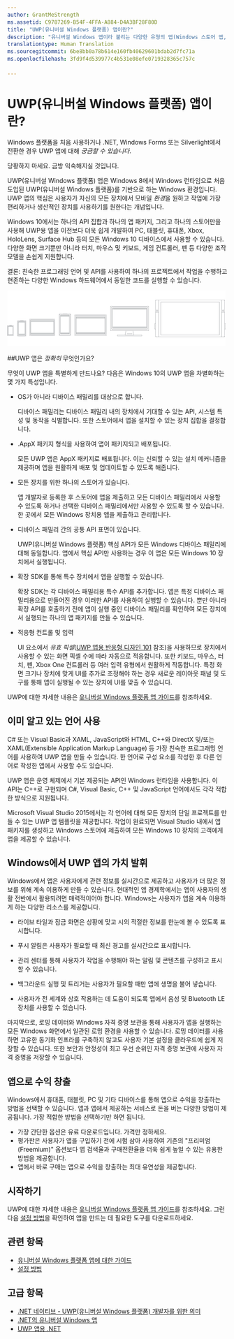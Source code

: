 ```yaml
---
author: GrantMeStrength
ms.assetid: C9787269-B54F-4FFA-A884-D4A3BF28F80D
title: "UWP(유니버설 Windows 플랫폼) 앱이란?"
description: "유니버설 Windows 앱이라 불리는 다양한 유형의 앱(Windows 스토어 앱, Windows Phone 스토어 앱 및 Windows 런타임 앱)에 대해 알아보세요."
translationtype: Human Translation
ms.sourcegitcommit: 6be8bb0a78b614e160fb40629601bdab2d7fc71a
ms.openlocfilehash: 3fd9f4d539977c4b531e08efe0719328365c757c

---
```


# UWP(유니버설 Windows 플랫폼) 앱이란?

Windows 플랫폼을 처음 사용하거나 .NET, Windows Forms 또는 Silverlight에서 전환한 경우 UWP 앱에 대해 *궁금할 수 있습니다*. 

당황하지 마세요. 금방 익숙해지실 것입니다. 

UWP(유니버설 Windows 플랫폼) 앱은 Windows 8에서 Windows 런타임으로 처음 도입된 UWP(유니버설 Windows 플랫폼)를 기반으로 하는 Windows 환경입니다. UWP 앱의 핵심은 사용자가 자신의 모든 장치에서 모바일 *환경*을 원하고 작업에 가장 편리하거나 생산적인 장치를 사용하기를 원한다는 개념입니다.

Windows 10에서는 하나의 API 집합과 하나의 앱 패키지, 그리고 하나의 스토어만을 사용해 UWP용 앱을 이전보다 더욱 쉽게 개발하여 PC, 태블릿, 휴대폰, Xbox, HoloLens, Surface Hub 등의 모든 Windows 10 디바이스에서 사용할 수 있습니다. 다양한 화면 크기뿐만 아니라 터치, 마우스 및 키보드, 게임 컨트롤러, 펜 등 다양한 조작 모델을 손쉽게 지원합니다.

결론: 친숙한 프로그래밍 언어 및 API를 사용하여 하나의 프로젝트에서 작업을 수행하고 현존하는 다양한 Windows 하드웨어에서 동일한 코드를 실행할 수 있습니다.

![Windows 기반 장치](images/1894834-hig-device-primer-01-500.png)

##UWP 앱은 *정확히* 무엇인가요?


무엇이 UWP 앱을 특별하게 만드나요? 다음은 Windows 10의 UWP 앱을 차별화하는 몇 가지 특성입니다.

-   OS가 아니라 디바이스 패밀리를 대상으로 합니다.

    디바이스 패밀리는 디바이스 패밀리 내의 장치에서 기대할 수 있는 API, 시스템 특성 및 동작을 식별합니다. 또한 스토어에서 앱을 설치할 수 있는 장치 집합을 결정합니다.

-   .AppX 패키지 형식을 사용하여 앱이 패키지되고 배포됩니다.

    모든 UWP 앱은 AppX 패키지로 배포됩니다. 이는 신뢰할 수 있는 설치 메커니즘을 제공하며 앱을 원활하게 배포 및 업데이트할 수 있도록 해줍니다.

-   모든 장치를 위한 하나의 스토어가 있습니다.

    앱 개발자로 등록한 후 스토어에 앱을 제출하고 모든 디바이스 패밀리에서 사용할 수 있도록 하거나 선택한 디바이스 패밀리에서만 사용할 수 있도록 할 수 있습니다. 한 곳에서 모든 Windows 장치용 앱을 제출하고 관리합니다.

-   디바이스 패밀리 간의 공통 API 표면이 있습니다.

    UWP(유니버설 Windows 플랫폼) 핵심 API가 모든 Windows 디바이스 패밀리에 대해 동일합니다. 앱에서 핵심 API만 사용하는 경우 이 앱은 모든 Windows 10 장치에서 실행됩니다.

-   확장 SDK를 통해 특수 장치에서 앱을 실행할 수 있습니다.

    확장 SDK는 각 디바이스 패밀리용 특수 API를 추가합니다. 앱은 특정 디바이스 패밀리용으로 만들어진 경우 이러한 API를 사용하여 실행할 수 있습니다. 뿐만 아니라 확장 API를 호출하기 전에 앱이 실행 중인 디바이스 패밀리를 확인하여 모든 장치에서 실행되는 하나의 앱 패키지를 만들 수 있습니다.

-   적응형 컨트롤 및 입력

    UI 요소에서 *유효 픽셀*([UWP 앱용 반응형 디자인 101](https://msdn.microsoft.com/library/windows/apps/Dn958435) 참조)을 사용하므로 장치에서 사용할 수 있는 화면 픽셀 수에 따라 자동으로 적응합니다. 또한 키보드, 마우스, 터치, 펜, Xbox One 컨트롤러 등 여러 입력 유형에서 원활하게 작동합니다. 특정 화면 크기나 장치에 맞게 UI를 추가로 조정해야 하는 경우 새로운 레이아웃 패널 및 도구를 통해 앱이 실행될 수 있는 장치에 UI를 맞출 수 있습니다.

UWP에 대한 자세한 내용은 [유니버설 Windows 플랫폼 앱 가이드](universal-application-platform-guide.md)를 참조하세요.

## 이미 알고 있는 언어 사용


C# 또는 Visual Basic과 XAML, JavaScript와 HTML, C++와 DirectX 및/또는 XAML(Extensible Application Markup Language) 등 가장 친숙한 프로그래밍 언어를 사용하여 UWP 앱을 만들 수 있습니다. 한 언어로 구성 요소를 작성한 후 다른 언어로 작성한 앱에서 사용할 수도 있습니다.

UWP 앱은 운영 체제에서 기본 제공되는 API인 Windows 런타임을 사용합니다. 이 API는 C++로 구현되며 C#, Visual Basic, C++ 및 JavaScript 언어에서도 각각 적합한 방식으로 지원됩니다.

Microsoft Visual Studio 2015에서는 각 언어에 대해 모든 장치의 단일 프로젝트를 만들 수 있는 UWP 앱 템플릿을 제공합니다. 작업이 완료되면 Visual Studio 내에서 앱 패키지를 생성하고 Windows 스토어에 제출하여 모든 Windows 10 장치의 고객에게 앱을 제공할 수 있습니다.

## Windows에서 UWP 앱의 가치 발휘


Windows에서 앱은 사용자에게 관련 정보를 실시간으로 제공하고 사용자가 더 많은 정보를 위해 계속 이용하게 만들 수 있습니다. 현대적인 앱 경제학에서는 앱이 사용자의 생활 전반에서 활용되려면 매력적이어야 합니다. Windows는 사용자가 앱을 계속 이용하게 하는 다양한 리소스를 제공합니다.

-   라이브 타일과 잠금 화면은 상황에 맞고 시의 적절한 정보를 한눈에 볼 수 있도록 표시합니다.
-   푸시 알림은 사용자가 필요할 때 최신 경고를 실시간으로 표시합니다.

-   관리 센터를 통해 사용자가 작업을 수행해야 하는 알림 및 콘텐츠를 구성하고 표시할 수 있습니다.

-   백그라운드 실행 및 트리거는 사용자가 필요할 때만 앱에 생명을 불어 넣습니다.

-   사용자가 전 세계와 상호 작용하는 데 도움이 되도록 앱에서 음성 및 Bluetooth LE 장치를 사용할 수 있습니다.

마지막으로, 로밍 데이터와 Windows 자격 증명 보관을 통해 사용자가 앱을 실행하는 모든 Windows 화면에서 일관된 로밍 환경을 사용할 수 있습니다. 로밍 데이터를 사용하면 고유한 동기화 인프라를 구축하지 않고도 사용자 기본 설정을 클라우드에 쉽게 저장할 수 있습니다. 또한 보안과 안정성이 최고 우선 순위인 자격 증명 보관에 사용자 자격 증명을 저장할 수 있습니다.

##  앱으로 수익 창출


Windows에서 휴대폰, 태블릿, PC 및 기타 디바이스를 통해 앱으로 수익을 창출하는 방법을 선택할 수 있습니다. 앱과 앱에서 제공하는 서비스로 돈을 버는 다양한 방법이 제공됩니다. 가장 적합한 방법을 선택하기만 하면 됩니다.

-   가장 간단한 옵션은 유료 다운로드입니다. 가격만 정하세요.
-   평가판은 사용자가 앱을 구입하기 전에 시험 삼아 사용하여 기존의 "프리미엄(Freemium)" 옵션보다 앱 검색율과 구매전환율을 더욱 쉽게 높일 수 있는 유용한 방법을 제공합니다.
-   앱에서 바로 구매는 앱으로 수익을 창출하는 최대 유연성을 제공합니다.

## 시작하기


UWP에 대한 자세한 내용은 [유니버설 Windows 플랫폼 앱 가이드](universal-application-platform-guide.md)를 참조하세요. 그런 다음 [설정 방법](get-set-up.md)을 확인하여 앱을 만드는 데 필요한 도구를 다운로드하세요.

## 관련 항목


* [유니버설 Windows 플랫폼 앱에 대한 가이드](universal-application-platform-guide.md)
* [설정 방법](get-set-up.md)

## 고급 항목

* [.NET 네이티브 - UWP(유니버설 Windows 플랫폼) 개발자를 위한 의미](https://blogs.windows.com/buildingapps/2015/08/20/net-native-what-it-means-for-universal-windows-platform-uwp-developers/#TYsD3tJuBJpK3Hc7.97)
* [.NET의 유니버설 Windows 앱](https://blogs.msdn.microsoft.com/dotnet/2015/07/30/universal-windows-apps-in-net)
* [UWP 앱용 .NET](https://msdn.microsoft.com/en-us/library/mt185501.aspx)



<!--HONumber=Sep16_HO3-->


